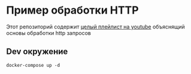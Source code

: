 # Пример обработки HTTP

Этот репозиторий содержит 
[целый плейлист на youtube](https://www.youtube.com/watch?v=_yIflB_pgXo&list=PL7Nh93imVuXwJ0bYlpfu84MhwQmDoSOia)
объяснящий основы обработки http запросов

## Dev окружение

```
docker-compose up -d
```
